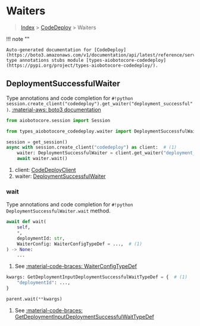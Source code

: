# Waiters

> [Index](../README.md) > [CodeDeploy](./README.md) > Waiters

!!! note ""

    Auto-generated documentation for [CodeDeploy](https://boto3.amazonaws.com/v1/documentation/api/latest/reference/services/codedeploy.html#CodeDeploy)
    type annotations stubs module [types-aiobotocore-codedeploy](https://pypi.org/project/types-aiobotocore-codedeploy/).

## DeploymentSuccessfulWaiter

Type annotations and code completion for `#!python session.create_client("codedeploy").get_waiter("deployment_successful")`.
[:material-aws: boto3 documentation](https://boto3.amazonaws.com/v1/documentation/api/latest/reference/services/codedeploy.html#CodeDeploy.Waiter.DeploymentSuccessful)

```python title="Usage example"
from aiobotocore.session import Session

from types_aiobotocore_codedeploy.waiter import DeploymentSuccessfulWaiter

session = get_session()
async with session.create_client("codedeploy") as client:  # (1)
    waiter: DeploymentSuccessfulWaiter = client.get_waiter("deployment_successful")  # (2)
    await waiter.wait()
```

1. client: [CodeDeployClient](./client.md)
2. waiter: [DeploymentSuccessfulWaiter](./waiters.md#deploymentsuccessfulwaiter)


### wait

Type annotations and code completion for `#!python DeploymentSuccessfulWaiter.wait` method.

```python title="Method definition"
await def wait(
    self,
    *,
    deploymentId: str,
    WaiterConfig: WaiterConfigTypeDef = ...,  # (1)
) -> None:
    ...
```

1. See [:material-code-braces: WaiterConfigTypeDef](./type_defs.md#waiterconfigtypedef) 


```python title="Usage example with kwargs"
kwargs: GetDeploymentInputDeploymentSuccessfulWaitTypeDef = {  # (1)
    "deploymentId": ...,
}

parent.wait(**kwargs)
```

1. See [:material-code-braces: GetDeploymentInputDeploymentSuccessfulWaitTypeDef](./type_defs.md#getdeploymentinputdeploymentsuccessfulwaittypedef) 
